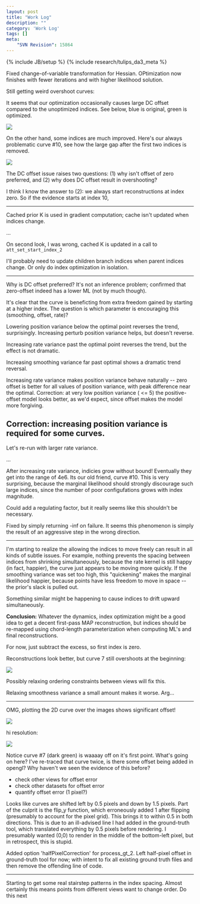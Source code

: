```yaml
---
layout: post
title: "Work Log"
description: ""
category: 'Work Log'
tags: []
meta: 
    "SVN Revision": 15864
---
```

{% include JB/setup %}
{% include research/tulips_da3_meta %}


Fixed change-of-variable transformation for Hessian.  OPtimization now finishes with fewer iterations and with higher likelihood solution.

Still getting weird overshoot curves:
    

It seems that our optimization occasionally causes large DC offset compared to the unoptimized indices.  See below, blue is original, green is optimized.  

![]({{site.baseurl}}/img/2013-12-03-updated_indices_1.png)

On the other hand, some indices are much improved.  Here's our always problematic curve #10, see how the large gap after the first two indices is removed.

![]({{site.baseurl}}/img/2013-12-03-updated_indices_2.png)

The DC offset issue raises two questions: (1) why isn't offset of zero preferred, and (2) why does DC offset result in overshooting?

I think I know the answer to (2): we always start reconstructions at index zero.  So if the evidence starts at index 10, 

---

Cached prior K is used in gradient computation; cache isn't updated when indices change.

...

On second look, I was wrong, cached K is updated in a call to `att_set_start_index_2`

I'll probably need to update children branch indices when parent indices change.  Or only do index optimization in isolation.


---

Why is DC offset preferred?  It's not an inference problem; confirmed that zero-offset indeed has a lower ML (not by much though).

It's clear that the curve is beneficting from extra freedom gained by starting at a higher index.  The question is which parameter is encouraging this (smoothing, offset, rate)?

Lowering position variance below the optimal point reverses the trend, surprisingly.  Increasing perturb position variance helps, but doesn't reverse.

Increasing rate variance past the optimal point reverses the trend, but the effect is not dramatic.

Increasing smoothing variance far past optimal shows a dramatic trend reversal.

Increasing rate variance makes position variance behave naturally -- zero offset is better for all values of position variance, with peak difference near the optimal.  Correction: at very low position variance ( <= 5) the positive-offset model looks better, as we'd expect, since offset makes the model more forgiving.

Correction: increasing position variance is required for some curves.
---

Let's re-run with larger rate variance.

...

After increasing rate variance, indicies grow without bound!  Eventually they get into the range of 4e6.  Its our old friend, curve #10.  This is very surprising, because the marginal likelihood should strongly discourage such large indices, since the number of poor configufations grows with index magnitude.  

Could add a regulating factor, but it really seems like this shouldn't be necessary.  

Fixed by simply returning -inf on failure.  It seems this phenomenon is simply the result of an aggressive step in the wrong direction.

---

I'm starting to realize the allowing the indices to move freely can result in all kinds of subtle issues.  For example, nothing prevents the spacing between indices from shrinking simultaneously, because the rate kernel is still happy (in fact, happier), the curve just appears to be moving more quickly.  If the smoothing variance was set too high, this "quickening" makes the marginal likelihood happier, because points have less freedom to move in space -- the prior's slack is pulled out.     

Something similar might be happening to cause indices to drift upward simultaneously.

**Conclusion:** Whatever the dynamics, index optimization might be a good idea to get a decent first-pass MAP reconstruction, but indices should be re-mapped using chord-length parameterization when computing ML's and final reconstructions.

For now, just subtract the excess, so first index is zero. 

Reconstructions look better, but curve 7 still overshoots at the beginning:

![]({{site.baseurl}}/img/2013-12-03-new_recons_3.png)

Possibly relaxing ordering constraints between views will fix this.

Relaxing smoothness variance a small amount makes it worse.  Arg...

---

OMG, plotting the 2D curve over the images shows significant offset!  

![]({{site.baseurl}}/img/2013-12-03-orrset_error_lo_res.png)

hi resolution: 

![]({{site.baseurl}}/img/2013-12-03-offset_error_hi_res.png)

Notice curve #7 (dark green) is waaaay off on it's first point.  What's going on here?  I've re-traced that curve twice, is there some offset being added in opengl?  Why haven't we seen the evidence of this before?

* check other views for offset error
* check other datasets for offset error
* quantify offset error (1 pixel?)


Looks like curves are shifted left by 0.5 pixels and down by 1.5 pixels.  Part of the culprit is the flip_y function, which erroneously added 1 after flipping (presumably to account for the pixel grid).  This brings it to within 0.5 in both directions.  This is due to an ill-advised line I had added in the ground-truth tool, which translated everything by 0.5 pixels before rendering.  I presumably wanted (0,0) to render in the middle of the bottom-left pixel, but in retrospect, this is stupid.

Added option 'halfPixelCorrection' for process_gt_2.  Left half-pixel offset in ground-truth tool for now; with intent to fix all existing ground truth files and then remove the offending line of code.

---

Starting to get some real stairstep patterns in the index spacing.  Almost certainly this means points from different views want to change order.  Do this next

